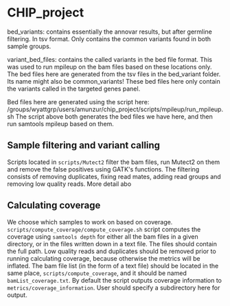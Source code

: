 # CHIP_project

bed_variants: contains essentially the annovar results, but after germline filtering. In tsv format. Only contains the common variants found in both sample groups.

variant_bed_files: contains the called variants in the bed file format. This was used to run mpileup on the bam files based on these locations only. 
The bed files here are generated from the tsv files in the bed_variant folder. Its name might also be common_variants! These bed files here only contain 
the variants called in the targeted genes panel. 

Bed files here are generated using the script here: /groups/wyattgrp/users/amunzur/chip_project/scripts/mpileup/run_mpileup.sh
The script above both generates the bed files we have here, and then run samtools mpileup based on them. 

## Sample filtering and variant calling
Scripts located in `scripts/Mutect2` filter the bam files, run Mutect2 on them and remove the false positives using GATK's functions. The filtering consists of removing duplicates, fixing read mates, adding read groups and removing low quality reads. More detail abo

## Calculating coverage 
We choose which samples to work on based on coverage. `scripts/compute_coverage/compute_coverage.sh` script computes the coverage using `samtools depth` for either all the bam files in a given directory, or in the files written down in a text file. The files should contain the full path. Low quality reads and duplicates should be removed prior to running calculating coverage, because otherwise the metrics will be inflated. The bam file list (in the form of a text file) should be located in the same place, `scripts/compute_coverage`, and it should be named `bamList_coverage.txt`. By default the script outputs coverage information to `metrics/coverage_information`. User should specify a subdirectory here for output. 